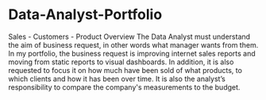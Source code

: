 # Data-Analyst-Portfolio
Sales - Customers - Product Overview 
The Data Analyst must understand the aim of business request, in other words what manager wants from them. In my portfolio, the business request is improving internet sales reports and moving from static reports to visual dashboards. In addition, it is also requested to focus it on how much have been sold of what products, to which clients and how it has been over time.  It is also the analyst’s responsibility to compare the company's measurements to the budget.

